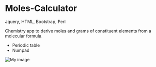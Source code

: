 Moles-Calculator
================

Jquery, HTML, Bootstrap, Perl

Chemistry app to derive moles and grams of constituent elements from a molecular formula. 
* Periodic table
* Numpad


![My image](https://raw.github.com/benbaker/Moles-Calculator/master/img/ss2.png)
